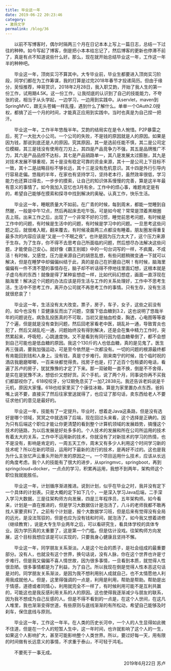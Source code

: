 ```yaml
---
title: 毕业这一年
date: 2019-06-22 20:23:46
category: 
- 激扬文字
permalink: /blog/36
---
```


&emsp;&emsp;以前不写博客时，偶尔时隔两三个月在日记本本上写上一篇日志，总结一下过往的种种。如今写起了博客，倒是把小本本给忘记了，然后博客的更新也停滞不前了，真是有点不知道说些什么好。那么，现在就开始总结毕业这一年，工作这一年半的种种吧。  
<!-- more -->

&emsp;&emsp;毕业这一年，顶岗实习不算其中。大专毕业前，毕业生都要进入顶岗实习阶段，同学们都在为工作筹谋，我的打算是过完2018年春节才投递简历。但由于缘分，吴恒推荐，坤哥赏识，2018年2月28日，我入职艾韵，开始了我人生的第一份工作，试用期4.5K。这一份工作，让我彻底的认识到了自己的技能能力，不夸张的说，相当于从头学起，一边学习，一边用到实践中。从servlet，maven到SpringMVC，跟无头苍蝇一样乱撞，遇到什么了解什么。单单一个OAuth2.0授权，都搞了近一个月的时间，才能真正应用到实践中。当时也真是为自己捏一把汗。  

&emsp;&emsp;毕业这一年，工作半年悠哉半年。艾韵的结局实在是令人惋惜。P2P暴雷之后，死了一大批大小公司。一个公司的失败，不是钱的原因就是人的原因。如果是因为钱，那说到底还是人的原因。究其原因，其一是选前任能不慎，其二是公司定位模糊，其三是钱没有使用在刀刃上，其四是产品竞争力不强，其五是品牌推广不力，其六是产品品控不达标，其七是产品销路单一，其八是发展太过膨胀，其九是对技术发展不够重视，其十是没有稳定可靠的资金来源，其十一是公司上下目标不一致，其十二是战略目标不够长远，其十三是没有危机意识。其十四是外行引导内行容易走偏。悠哉的半年，在家也有坚持学习，坚持老本行，虽然效率很低，学习能力也还算过得去，一步步的摸索，让自己的知识体系慢慢的完善，算是这半年最有意义的事情了。如今我加入亚忆也3月有余，工作中的烦心事，难题肯定是有的，希望自己能够在摸索和探寻中找到解决的奥秘。认真工作，快乐生活。  

&emsp;&emsp;毕业这一年，睡眠质量大不如前。在广青的时候，每到周末，都能一觉睡到自然醒，一般是中午12点，然后再起床去吃午饭。可是如今呢？常常是顶着黑眼圈去上班。出来工作之后，出现了一个非常不好的习惯，睡觉前思考问题，有时候是工作中的问题，有时候是生活中的问题，有时候是学习中的问题。一旦思考这些问题之后，就很难入眠，翻来覆去，有时候凌晨两三点都没有睡着。朋友圈发得重复最多次的内容应该是“又是一个不眠之夜”。也许是因为压力太大了，这个压力来源于生存。为了生存，你不得不去思考自己所面临的问题，然后想尽办法解决这些问题，才能使自己安心。就好像《霸王别姬》中的一句台词写的一样，不疯魔，不成活！有时候，又感觉，压力是来源自己的胡思乱想，有些问题稍微变通一下就可以解决，但是在睡梦中却偏偏纠结于此，真的是自己在折磨自己啊！有时候，脑海里偏偏有一件不清不楚的事情存在，脑子却不听话得不停地往里面幻想，这根本就是子虚乌有的东西！就像是得了某种妄想症一样，比如代码幻想症，画面一直浮现在脑海里！解决这个问题的办法应该是将生活与工作的关系处理好，工作中不思考生活，生活中不思考工作，离开办公司就不再思考工作的事情。只有生存，没有生活就很悲哀了！  

&emsp;&emsp;毕业这一年，生活没有太大改变。票子，房子，车子，女子，这些之前没有的，如今也没有！亚健康反而出了问题，空腹下低血糖到3.2，这也说明了悠哉半年的问题说在。病急乱投医真的不可取，当初又是抽血检查，胸透，心电图等等查了个遍，但是就是没有查到问题，然后回老家看老中医，胡乱补一通，导致胃炎也犯了，然后又胡乱吃一通，问题始终没有得到解决，还是会在集中精力工作时，突然累起来，呼吸短，心跳速度快。又不是看到有同行因为低血糖晕倒了，都不会想到自己可能也是低血糖的原因。我这个130斤的人也低血糖，真的是见鬼了。医生再三强调，要我加强运动，可是至今依然是一次都没有。一切的问题的根源最终都有肯能回到钱和人身上。没有钱，真是寸步难行。刚来南宁的时候，找个临时祝的酒店我磨磨唧唧，一百来块都觉得贵。找房子也是，打了近百个包租婆的电话，看遍了苏卢的房子，犹犹豫豫的才定了下来。那一双破鞋一直不换，倒是不不舍得，是实在是犹豫不决，想低价又想好货。买个手机，说了两个月，同事说你再不买我们都鄙视你了。618咬咬牙，分12期免息买了一加7,2838元。我还告诉老妈说是千元机，原因大家懂。618也给家里买了个康佳冰箱，算是为家里置办点东西，爸妈嘴上说不要，直接买了然后往家里送就得了，也应证了那句话，卖东西给老人不要征求他们的意见是最好的。  

&emsp;&emsp;毕业这一年，技能有了一定提升。毕业时，想着走Java这条路，但是没有选好是哪个领域，冥冥之中就选择了后端，现在回过头来看，这个选择是正确的。因为只有后端这个职位才能让你更清楚的看到整个计算机领域的发展趋势，搞懂这个技术的链路，为以后发展是好处多多的。个人技术的发展和所在公司所运用的技术有着太大的关系，工作中不运用新的技术，你就没有了对新技术的学习的热情，也不是没有，影响是肯定的，一周五天工作，周末又有多少人利用这个时间学习新的技术呢？所以在新的项目，运用时下最新的流行的技术，是再好不过的。这也是我为什么主张忆声云重头开始开发的原因之一。一个项目运用什么技术，应该从长远的角度考虑。我个人的技能有了很大的进步，从springmvc，springboot，再到springcloud+docker，一点点的学习，积累再运用，我想不到两年，架构师这个职位我就能胜任。  

&emsp;&emsp;毕业这一年，计划循序渐进推进。说到计划，似乎在毕业之时，我并没有定下一个具体的计划表。只是大概的定下如下几个，一是深入学习Java后端，二手深入学习大数据，三是往架构师方向发展，四是三年程序员，五年架构师。如今看来，计划是一直在推进的，但是学习大数据估计是泡汤了，八斗的老师我都不敢再找人家要资料了。之前有个计划是，报个大数据学习班，但是后来有觉得没有全局的远光，是没法驾驭的，但是也应为没有钱和时间，就泡汤了。如今我又想着进修（继续教育），说是大专生毕业两年之后，可以看研究生，看具体学校的具体专业。因为学历真的太重要了，这是第一个门槛。但是估计没戏。往架构师方向发展，这个目标我想应该是可以实现的，只要我身心健康且坚持不懈。  

&emsp;&emsp;毕业这一年，同学朋友关系渐淡。人是这个社会的质子，是社会组成的最重要部分。没有人，也就没有这个世界，换句话说，没有人脉，你在这个世界也许是寸步难行。但是我又偏偏不喜人情世故，因为很多事情，一旦看到本质，就觉得人性很丑陋。很多事情都是为了利益，为了自己。所以我现在倒是觉得人性本恶这句话是对的。同学朋友关系渐淡，是因为我不想利用别人成就自己，也不太情愿他人利用我成就他人。但是，这里得强调的一点是，利用是利用，帮助是帮助。帮助是出于情感，道德或者同情心，利用就完全不一样了，有时候利用可能不是互利共赢的，可能这也是我反感利用关系的人的原因。这也使得我逐渐减少与朋友的联系，因为我不想成为自己反感的人。但是不得不看到的一点是，在这个人世间，在这凡人堆里，我也渐渐变得世道，有些原则与底线渐渐的有所松动，希望自己能够及时刹车，保住底线与原则。     

&emsp;&emsp;毕业这一年，工作这一年半。在人类的历史长河中，一个人的人生显得如此微不住道，但是在一个人的短暂人生中，这一年时间，也许就影响了这个人的一生，如果这个人影响扩大，甚至可能影响整个人类世界。所以，要过好每一天，用有限的时间做有长远意义的事情，不求重于泰山，不可轻于鸿毛。  

&emsp;&emsp;不要死于一事无成。

<p align="right">2019年6月22日 苏卢</p>

